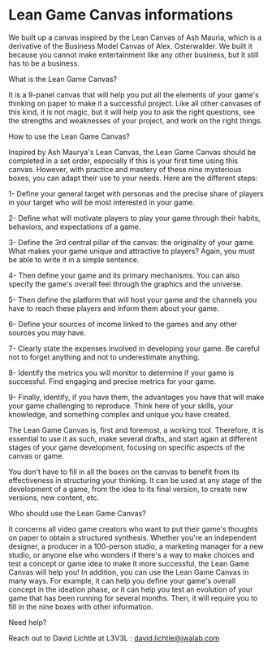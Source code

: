 # Lean Game Canvas informations

We built up a canvas inspired by the Lean Canvas of Ash Mauria, which is a derivative of the Business Model Canvas of Alex. Osterwalder. We built it because you cannot make entertainment like any other business, but it still has to be a business.

What is the Lean Game Canvas?

It is a 9-panel canvas that will help you put all the elements of your game's thinking on paper to make it a successful project.
Like all other canvases of this kind, it is not magic, but it will help you to ask the right questions, see the strengths and weaknesses of your project, and work on the right things.

How to use the Lean Game Canvas?

Inspired by Ash Maurya's Lean Canvas, the Lean Game Canvas should be completed in a set order, especially if this is your first time using this canvas. However, with practice and mastery of these nine mysterious boxes, you can adapt their use to your needs. Here are the different steps:

1- Define your general target with personas and the precise share of players in your target who will be most interested in your game.

2- Define what will motivate players to play your game through their habits, behaviors, and expectations of a game.

3- Define the 3rd central pillar of the canvas: the originality of your game. What makes your game unique and attractive to players? Again, you must be able to write it in a simple sentence.

4- Then define your game and its primary mechanisms. You can also specify the game's overall feel through the graphics and the universe.

5- Then define the platform that will host your game and the channels you have to reach these players and inform them about your game.

6- Define your sources of income linked to the games and any other sources you may have.

7- Clearly state the expenses involved in developing your game. Be careful not to forget anything and not to underestimate anything.

8- Identify the metrics you will monitor to determine if your game is successful. Find engaging and precise metrics for your game.

9- Finally, identify, if you have them, the advantages you have that will make your game challenging to reproduce. Think here of your skills, your knowledge, and something complex and unique you have created.

The Lean Game Canvas is, first and foremost, a working tool. Therefore, it is essential to use it as such, make several drafts, and start again at different stages of your game development, focusing on specific aspects of the canvas or game.

You don't have to fill in all the boxes on the canvas to benefit from its effectiveness in structuring your thinking. It can be used at any stage of the development of a game, from the idea to its final version, to create new versions, new content, etc.

Who should use the Lean Game Canvas?

It concerns all video game creators who want to put their game's thoughts on paper to obtain a structured synthesis.
Whether you're an independent designer, a producer in a 100-person studio, a marketing manager for a new studio, or anyone else who wonders if there's a way to make choices and test a concept or game idea to make it more successful, the Lean Game Canvas will help you!
In addition, you can use the Lean Game Canvas in many ways. For example, it can help you define your game's overall concept in the ideation phase, or it can help you test an evolution of your game that has been running for several months. Then, it will require you to fill in the nine boxes with other information.

Need help?

Reach out to David Lichtle at L3V3L : david.lichtle@jwalab.com
